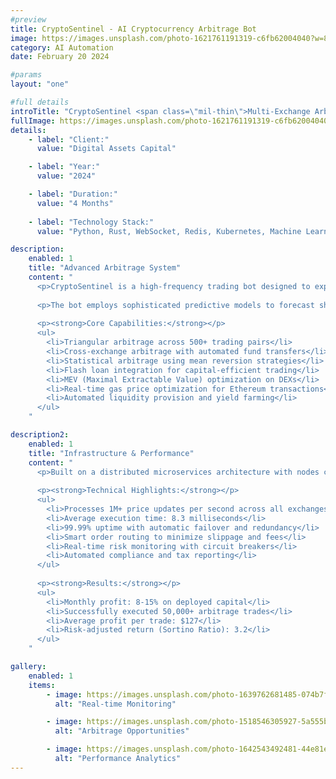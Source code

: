 ```yaml
---
#preview
title: CryptoSentinel - AI Cryptocurrency Arbitrage Bot
image: https://images.unsplash.com/photo-1621761191319-c6fb62004040?w=800&h=600&fit=crop
category: AI Automation
date: February 20 2024

#params
layout: "one"

#full details
introTitle: "CryptoSentinel <span class=\"mil-thin\">Multi-Exchange Arbitrage System</span>"
fullImage: https://images.unsplash.com/photo-1621761191319-c6fb62004040?w=1200&h=800&fit=crop
details:
    - label: "Client:"
      value: "Digital Assets Capital"

    - label: "Year:"
      value: "2024"

    - label: "Duration:"
      value: "4 Months"
      
    - label: "Technology Stack:"
      value: "Python, Rust, WebSocket, Redis, Kubernetes, Machine Learning"

description:
    enabled: 1
    title: "Advanced Arbitrage System"
    content: "
      <p>CryptoSentinel is a high-frequency trading bot designed to exploit price discrepancies across 25+ cryptocurrency exchanges simultaneously. Using advanced machine learning algorithms and ultra-low latency infrastructure, the system identifies and executes arbitrage opportunities in microseconds.</p>
      
      <p>The bot employs sophisticated predictive models to forecast short-term price movements and optimal execution timing. It uses natural language processing to analyze blockchain news, whale wallet movements, and social sentiment to predict market volatility.</p>
      
      <p><strong>Core Capabilities:</strong></p>
      <ul>
        <li>Triangular arbitrage across 500+ trading pairs</li>
        <li>Cross-exchange arbitrage with automated fund transfers</li>
        <li>Statistical arbitrage using mean reversion strategies</li>
        <li>Flash loan integration for capital-efficient trading</li>
        <li>MEV (Maximal Extractable Value) optimization on DEXs</li>
        <li>Real-time gas price optimization for Ethereum transactions</li>
        <li>Automated liquidity provision and yield farming</li>
      </ul>
    "

description2:
    enabled: 1
    title: "Infrastructure & Performance"
    content: "
      <p>Built on a distributed microservices architecture with nodes co-located in exchange data centers for minimal latency. The system uses Rust for performance-critical components and Python for ML models, achieving sub-10ms execution times.</p>
      
      <p><strong>Technical Highlights:</strong></p>
      <ul>
        <li>Processes 1M+ price updates per second across all exchanges</li>
        <li>Average execution time: 8.3 milliseconds</li>
        <li>99.99% uptime with automatic failover and redundancy</li>
        <li>Smart order routing to minimize slippage and fees</li>
        <li>Real-time risk monitoring with circuit breakers</li>
        <li>Automated compliance and tax reporting</li>
      </ul>
      
      <p><strong>Results:</strong></p>
      <ul>
        <li>Monthly profit: 8-15% on deployed capital</li>
        <li>Successfully executed 50,000+ arbitrage trades</li>
        <li>Average profit per trade: $127</li>
        <li>Risk-adjusted return (Sortino Ratio): 3.2</li>
      </ul>
    "

gallery: 
    enabled: 1
    items:
        - image: https://images.unsplash.com/photo-1639762681485-074b7f938ba0?w=800&h=600&fit=crop
          alt: "Real-time Monitoring"

        - image: https://images.unsplash.com/photo-1518546305927-5a555bb7020d?w=800&h=600&fit=crop
          alt: "Arbitrage Opportunities"

        - image: https://images.unsplash.com/photo-1642543492481-44e81e3914a7?w=800&h=600&fit=crop
          alt: "Performance Analytics"
---
```

